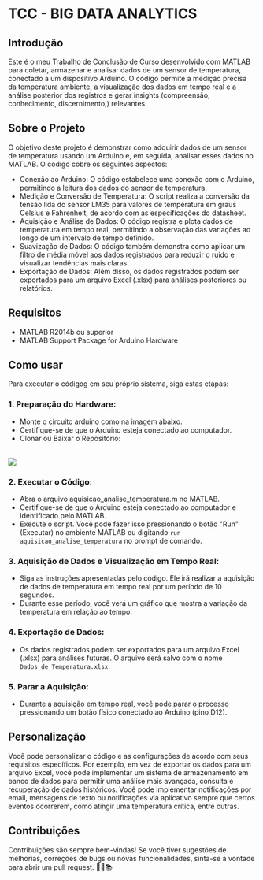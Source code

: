 # TCC - BIG DATA ANALYTICS

## Introdução

Este é o meu Trabalho de Conclusão de Curso desenvolvido com MATLAB para coletar, armazenar e analisar dados de um sensor de temperatura, conectado a um dispositivo Arduino. O código permite a medição precisa da temperatura ambiente, a visualização dos dados em tempo real e a análise posterior dos registros e gerar insights (compreensão, conhecimento, discernimento,) relevantes.

## Sobre o Projeto

O objetivo deste projeto é demonstrar como adquirir dados de um sensor de temperatura usando um Arduino e, em seguida, analisar esses dados no MATLAB. O código cobre os seguintes aspectos:

- Conexão ao Arduino: O código estabelece uma conexão com o Arduino, permitindo a leitura dos dados do sensor de temperatura.
- Medição e Conversão de Temperatura: O script realiza a conversão da tensão lida do sensor LM35 para valores de temperatura em graus Celsius e Fahrenheit, de acordo com as especificações do datasheet.
- Aquisição e Análise de Dados: O código registra e plota dados de temperatura em tempo real, permitindo a observação das variações ao longo de um intervalo de tempo definido.
- Suavização de Dados: O código também demonstra como aplicar um filtro de média móvel aos dados registrados para reduzir o ruído e visualizar tendências mais claras.
- Exportação de Dados: Além disso, os dados registrados podem ser exportados para um arquivo Excel (.xlsx) para análises posteriores ou relatórios.

## Requisitos 

- MATLAB R2014b ou superior
- MATLAB Support Package for Arduino Hardware

## Como usar 

Para executar o códigog em seu próprio sistema, siga estas etapas:

### 1. Preparação do Hardware:

- Monte o circuito arduino como na imagem abaixo.
- Certifique-se de que o Arduino esteja conectado ao computador.
- Clonar ou Baixar o Repositório:

<br><img src="https://media.discordapp.net/attachments/1002050908156334082/1153109437100347413/Medidor_de_Temperatura.png?ex=6625a059&is=66132b59&hm=6388ff145f746af197b6025f435caec0265db55fc7462ee3c5ab047c6a12afab&=&format=webp&quality=lossless&width=1025&height=355">

### 2. Executar o Código:

- Abra o arquivo aquisicao_analise_temperatura.m no MATLAB.
- Certifique-se de que o Arduino esteja conectado ao computador e identificado pelo MATLAB.
- Execute o script. Você pode fazer isso pressionando o botão "Run" (Executar) no ambiente MATLAB ou digitando `run aquisicao_analise_temperatura` no prompt de comando.

### 3. Aquisição de Dados e Visualização em Tempo Real:

- Siga as instruções apresentadas pelo código. Ele irá realizar a aquisição de dados de temperatura em tempo real por um período de 10 segundos.
- Durante esse período, você verá um gráfico que mostra a variação da temperatura em relação ao tempo.

### 4. Exportação de Dados:

- Os dados registrados podem ser exportados para um arquivo Excel (.xlsx) para análises futuras. O arquivo será salvo com o nome `Dados_de_Temperatura.xlsx`.

### 5. Parar a Aquisição:

- Durante a aquisição em tempo real, você pode parar o processo pressionando um botão físico conectado ao Arduino (pino D12).

## Personalização

Você pode personalizar o código e as configurações de acordo com seus requisitos específicos. Por exemplo, em vez de exportar os dados para um arquivo Excel, você pode implementar um sistema de armazenamento em banco de dados para permitir uma análise mais avançada, consulta e recuperação de dados históricos. Você pode implementar notificações por email, mensagens de texto ou notificações via aplicativo sempre que certos eventos ocorrerem, como atingir uma temperatura crítica, entre outras.

## Contribuições

Contribuições são sempre bem-vindas! Se você tiver sugestões de melhorias, correções de bugs ou novas funcionalidades, sinta-se à vontade para abrir um pull request. 👨‍💻📚
